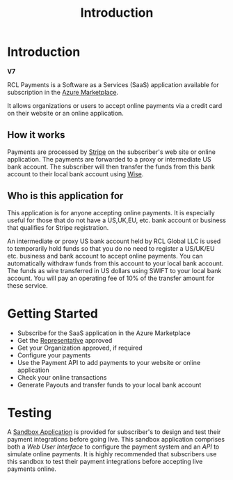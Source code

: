 ﻿---
title: Introduction
description: The RCL Payments application allows organizations or users to accept online payments
has_children: false
nav_order: 1
---

# Introduction
**V7**

RCL Payments is a Software as a Services (SaaS) application available for subscription in the [Azure Marketplace]().

It allows organizations or users to accept online payments via a credit card on their website or an online application.

## How it works 
Payments are processed by [Stripe](https://stripe.com/) on the subscriber's web site or online application. The payments are forwarded to a proxy or intermediate US bank account. The subscriber will then transfer the funds from this bank account to their local bank account using [Wise](https://wise.com/). 

## Who is this application for

This application is for anyone accepting online payments. It is especially useful for those that do not have a US,UK,EU, etc. bank account or business that qualifies for Stripe registration.

An intermediate or proxy US bank account held by RCL Global LLC is used to temporarily hold funds so that you do no need to register a US/UK/EU etc. business and bank account to accept online payments. You can automatically withdraw funds from this account to your local bank account. The funds as wire transferred in US dollars using SWIFT to your local bank account. You will pay an operating fee of 10% of the transfer amount for these service.


# Getting Started

- Subscribe for the SaaS application in the Azure Marketplace
- Get the [Representative](./representative/representative.md) approved
- Get your Organization approved, if required
- Configure your payments
- Use the Payment API to add payments to your website or online application
- Check your online transactions
- Generate Payouts and transfer funds to your local bank account

# Testing

A [Sandbox Application]() is provided for subscriber's to design and test their payment integrations before going live. This sandbox application comprises both a *Web User Interface* to configure the payment system and an *API* to simulate online payments. It is highly recommended that subscribers use this sandbox to test their payment integrations before accepting live payments online.


